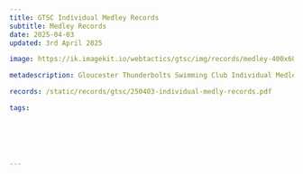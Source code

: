 ```yaml
---
title: GTSC Individual Medley Records
subtitle: Medley Records
date: 2025-04-03
updated: 3rd April 2025

image: https://ik.imagekit.io/webtactics/gtsc/img/records/medley-400x600.jpg

metadescription: Gloucester Thunderbolts Swimming Club Individual Medley Records

records: /static/records/gtsc/250403-individual-medly-records.pdf

tags:






---
```





